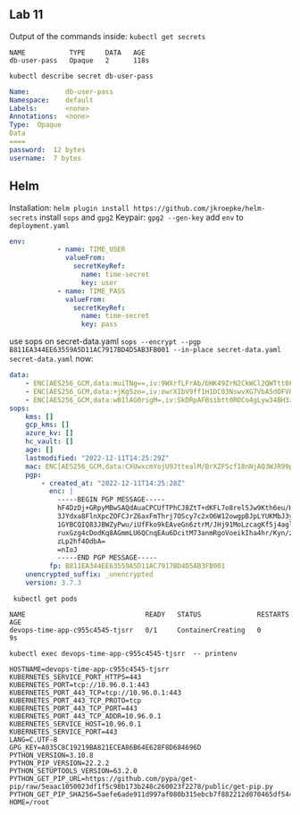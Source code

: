 ## Lab 11
Output of the commands inside:
`kubectl get secrets`
```
NAME           TYPE     DATA   AGE
db-user-pass   Opaque   2      118s
```
`kubectl describe secret db-user-pass`
```yaml
Name:         db-user-pass
Namespace:    default
Labels:       <none>
Annotations:  <none>
Type:  Opaque
Data
====
password:  12 bytes
username:  7 bytes
```

## Helm
Installation:
`helm plugin install https://github.com/jkroepke/helm-secrets`
install `sops` and `gpg2`
Keypair:
`gpg2 --gen-key`
add `env` to `deployment.yaml`
```yaml
env:
            - name: TIME_USER
              valueFrom:
                secretKeyRef:
                  name: time-secret
                  key: user
            - name: TIME_PASS
              valueFrom:
                secretKeyRef:
                  name: time-secret
                  key: pass
```
use sops on secret-data.yaml `sops --encrypt --pgp B811EA344EE63559A5D11AC7917BD4D5AB3FB001 --in-place secret-data.yaml`
`secret-data.yaml` now:
```yaml
data:
    - ENC[AES256_GCM,data:muiTNg==,iv:9WXrfLFrAb/bHK49ZrN2CkWCl2QWTtt0FI+9Ee$
    - ENC[AES256_GCM,data:+jKg5zo=,iv:owrXIbV9ff1H1DC03NswvXG7VbA5dOFV8Kdibs$
    - ENC[AES256_GCM,data:wB1lAG0rigM=,iv:SkDRpAFBsibtt0ROCo4gLyw34BH3zE0YUI$
sops:
    kms: []
    gcp_kms: []
    azure_kv: []
    hc_vault: []
    age: []
    lastmodified: "2022-12-11T14:25:29Z"
    mac: ENC[AES256_GCM,data:CXUwxcmYojU9JttealM/BrXZFScf18nNjAQ3WJR99p22h0z$
    pgp:
        - created_at: "2022-12-11T14:25:28Z"
          enc: |
            -----BEGIN PGP MESSAGE-----
            hF4DzDj+GRpyMBwSAQdAuaCPCUfTPhCJ8ZtT+dKFL7o8rel5Jw9Kth6eu/HWJUww
            3JYdxa8FlnXpcZOFCJrZ6axFmThrj7OScy7c2xO6W12owgpBJpLYUKMbJ3y9Z93a
            1GYBCQIQ83JBWZyPwu/iUfFko9kEAveGn6ztrM/JHj91MoLzcagKf5j4agl6Okwc
            ruxGzg4cDodKq8AGmmLU6QCnqEAu6DcitM73anmRgoVoeikIha4hr/Kyn/zhv7tw
            zLp2hf4OdbA=
            =nIoJ
            -----END PGP MESSAGE-----
          fp: B811EA344EE63559A5D11AC7917BD4D5AB3FB001
    unencrypted_suffix: _unencrypted
    version: 3.7.3
```
` kubectl get pods`
```
NAME                              READY   STATUS              RESTARTS   AGE
devops-time-app-c955c4545-tjsrr   0/1     ContainerCreating   0          9s
```
`kubectl exec devops-time-app-c955c4545-tjsrr  -- printenv`
```
HOSTNAME=devops-time-app-c955c4545-tjsrr
KUBERNETES_SERVICE_PORT_HTTPS=443
KUBERNETES_PORT=tcp://10.96.0.1:443
KUBERNETES_PORT_443_TCP=tcp://10.96.0.1:443
KUBERNETES_PORT_443_TCP_PROTO=tcp
KUBERNETES_PORT_443_TCP_PORT=443
KUBERNETES_PORT_443_TCP_ADDR=10.96.0.1
KUBERNETES_SERVICE_HOST=10.96.0.1
KUBERNETES_SERVICE_PORT=443
LANG=C.UTF-8
GPG_KEY=A035C8C19219BA821ECEA86B64E628F8D684696D
PYTHON_VERSION=3.10.8
PYTHON_PIP_VERSION=22.2.2
PYTHON_SETUPTOOLS_VERSION=63.2.0
PYTHON_GET_PIP_URL=https://github.com/pypa/get-pip/raw/5eaac1050023df1f5c98b173b248c260023f2278/public/get-pip.py
PYTHON_GET_PIP_SHA256=5aefe6ade911d997af080b315ebcb7f882212d070465df544e1175ac2be519b4
HOME=/root
```